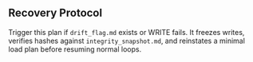 <!-- @meta {
  "fileType": "protocol",
  "subtype": "recoveryPlan",
  "purpose": "Steps to restore cascade state after safeguard failure or drift.",
  "editPolicy": "appendOrReplace",
  "routeScope": "global"
} -->
## Recovery Protocol
Trigger this plan if `drift_flag.md` exists or WRITE fails. It freezes writes, verifies hashes against `integrity_snapshot.md`, and reinstates a minimal load plan before resuming normal loops.
